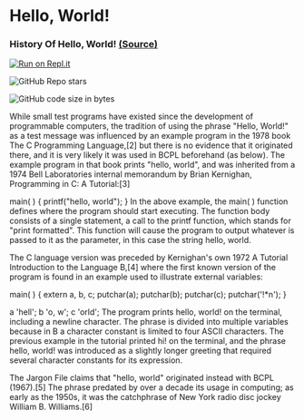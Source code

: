 # Hello, World!
### History Of Hello, World! [(Source)](https://en.wikipedia.org/wiki/"Hello,_World!"_program)
[![Run on Repl.it](https://replit.com/badge/github/PlayerWictorYT/HelloWorld)](https://replit.com/new/github/PlayerWictorYT/HelloWorld)
<p></p>
<img alt="GitHub Repo stars" src="https://img.shields.io/github/stars/PlayerWictorYT/HelloWorld?style=social"><p></p><img alt="GitHub code size in bytes" src="https://img.shields.io/github/languages/code-size/PlayerWictorYT/HelloWorld?style=social">



While small test programs have existed since the development of programmable computers, the tradition of using the phrase "Hello, World!" as a test message was influenced by an example program in the 1978 book The C Programming Language,[2] but there is no evidence that it originated there, and it is very likely it was used in BCPL beforehand (as below). The example program in that book prints "hello, world", and was inherited from a 1974 Bell Laboratories internal memorandum by Brian Kernighan, Programming in C: A Tutorial:[3]

main( ) {
        printf("hello, world");
}
In the above example, the main( ) function defines where the program should start executing. The function body consists of a single statement, a call to the printf function, which stands for "print formatted". This function will cause the program to output whatever is passed to it as the parameter, in this case the string hello, world.

The C language version was preceded by Kernighan's own 1972 A Tutorial Introduction to the Language B,[4] where the first known version of the program is found in an example used to illustrate external variables:

main( ) {
    extern a, b, c;
    putchar(a); putchar(b); putchar(c); putchar('!*n');
}
 
a 'hell';
b 'o, w';
c 'orld';
The program prints hello, world! on the terminal, including a newline character. The phrase is divided into multiple variables because in B a character constant is limited to four ASCII characters. The previous example in the tutorial printed hi! on the terminal, and the phrase hello, world! was introduced as a slightly longer greeting that required several character constants for its expression.

The Jargon File claims that "hello, world" originated instead with BCPL (1967).[5] The phrase predated by over a decade its usage in computing; as early as the 1950s, it was the catchphrase of New York radio disc jockey William B. Williams.[6]
